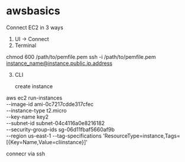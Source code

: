 # awsbasics

Connect EC2 in 3 ways
1. UI -> Connect
2. Terminal

chmod 600 /path/to/pemfile.pem
ssh -i /path/to/pemfile.pem instance_name@instance.public.ip.address

3. CLI

   create instance
   
aws ec2 run-instances \
  --image-id ami-0c7217cdde317cfec \
  --instance-type t2.micro \
  --key-name key2 \
  --subnet-id subnet-04c4116a0e8216182 \
  --security-group-ids sg-06d11fbaf5660af9b \
  --region us-east-1
  --tag-specifications 'ResourceType=instance,Tags=[{Key=Name,Value=cliinstance}]'

connecr via ssh
